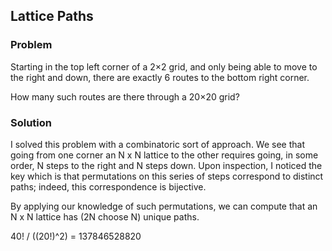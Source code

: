 ## Lattice Paths
### Problem
Starting in the top left corner of a 2×2 grid, and only being able to move to the right and down, there are exactly 6 routes to the bottom right corner.

How many such routes are there through a 20×20 grid?
### Solution

I solved this problem with a combinatoric sort of approach. We see that going from one corner an N x N lattice to the other requires going, in some order, N steps to the right and N steps down.
Upon inspection, I noticed the key which is that permutations on this series of steps correspond to distinct paths; indeed, this correspondence is bijective.

By applying our knowledge of such permutations, we can compute that an N x N lattice has (2N choose N) unique paths. 

40! / ((20!)^2) = 137846528820





